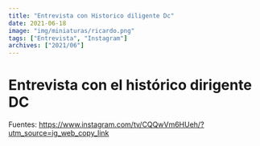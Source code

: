 ```yaml
---
title: "Entrevista con Historico diligente Dc"
date: 2021-06-18
image: "img/miniaturas/ricardo.png"
tags: ["Entrevista", "Instagram"]
archives: ["2021/06"]
---
```


#   Entrevista con el histórico dirigente DC

Fuentes: https://www.instagram.com/tv/CQQwVm6HUeh/?utm_source=ig_web_copy_link
